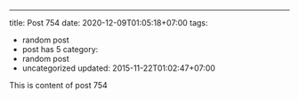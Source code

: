 ---
title: Post 754
date: 2020-12-09T01:05:18+07:00
tags:
  - random post
  - post has 5
category:
  - random post
  - uncategorized
updated: 2015-11-22T01:02:47+07:00

This is content of post 754